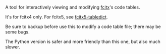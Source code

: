 A tool for interactively viewing and modifying [fcitx](http://code.google.com/p/fcitx/)'s code tables.

It's for fcitx4 only. For fcitx5, see [fcitx5-tabledict](https://github.com/lilydjwg/fcitx5-tabledict).

Be sure to backup before use this to modify a code table file; there may be some bugs.

The Python version is safer and more friendly than this one, but also much slower.
